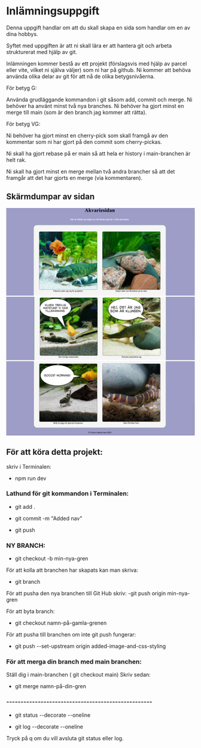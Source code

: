 # Inlämningsuppgift
Denna uppgift handlar om att du skall skapa en sida som handlar om en av dina hobbys. 

Syftet med uppgiften är att ni skall lära er att hantera git och arbeta strukturerat med hjälp av git. 

Inlämningen kommer bestå av ett projekt (förslagsvis med hjälp av parcel eller vite, vilket ni själva väljer) som ni har på github. Ni kommer att behöva använda olika delar av git för att nå de olika betygsnivåerna. 

För betyg G:

Använda grudläggande kommandon i git såsom add, commit och merge. 
Ni behöver ha använt minst två nya branches. 
Ni behöver ha gjort minst en merge till main (som är den branch jag kommer att rätta). 

För betyg VG:

Ni behöver ha gjort minst en cherry-pick som skall framgå av den kommentar som ni har gjort på den commit som cherry-pickas. 

Ni skall ha gjort rebase på er main så att hela er history i main-branchen är helt rak. 

Ni skall ha gjort minst en merge mellan två andra brancher så att det framgår att det har gjorts en merge (via kommentaren).

## Skärmdumpar av sidan

![Alternativ text](vite-project/img/webpage1.png)
![Alternativ text](vite-project/img/webpage2.png)
![Alternativ text](vite-project/img/webpage3.png)

## För att köra detta projekt:
skriv i Terminalen:

- npm run dev

### Lathund för git kommandon i Terminalen:
- git add .

- git commit -m "Added nav"

- git push

### NY BRANCH:
- git checkout -b min-nya-gren

För att kolla att branchen har skapats kan man skriva:
- git branch

För att pusha den nya branchen till Git Hub skriv:
-git push origin min-nya-gren

För att byta branch:
- git checkout namn-på-gamla-grenen

För att pusha till branchen om inte git push fungerar:
- git push --set-upstream origin added-image-and-css-styling

### För att merga din branch med main branchen:
Ställ dig i main-branchen ( git checkout main) Skriv sedan:
- git merge namn-på-din-gren

### ---------------------------------------------------
- git status --decorate --oneline

- git log --decorate --oneline

Tryck på q om du vill avsluta git status eller log.